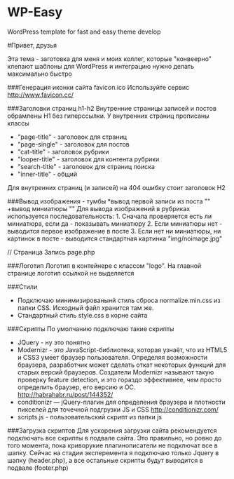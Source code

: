 WP-Easy
=======

WordPress template for fast and easy theme develop

#Привет, друзья

Эта тема - заготовка для меня и моих коллег, которые "конвеерно" клепают шаблоны для WordPress и интеграцию нужно делать максимально быстро

###Генерация иконки сайта favicon.ico 
Используйте сервис http://www.favicon.cc/

###Заголовки страниц h1-h2
Внутренние страницы записей и постов обрамлены H1 без гиперссылки.
У внутренних страниц прописаны классы 
* "page-title"	-	заголовок для страниц
* "page-single"	-	заголовок для постов
* "cat-title"		-	заголовок рубрики
* "looper-title"	-	заголовок для контента рубрики
* "search-title"	-	заголовок для страниц поиска
* "inner-title"	-	общий

Для внутренних страниц (и записей) на 404 ошибку стоит заголовок H2 

###Вывод изображения - тумбы
  *вывод первой записи из поста "<?php echo catch_that_image(); ?>"
  +вывод миниатюры "<?php the_post_thumbnail(array(250,250)); ?>"
Для вывода изображений в рубриках используется последовательность:
	1.	Сначала проверяется есть ли миниатюра, если да - показывать миниатюру
	2. 	Если миниатюры нет - выводится первое изображение в посте
	3. 	Если нет ни миниатюры, ни картинок в посте - выводится стандартная картинка "img/noimage.jpg"

// Страница Запись page.php 

###Логотип
Логотип в контейнере с классом "logo". На главной странице логотип ссылкой не выделяется

###Стили
*	Подключаю минимизированынй стиль сброса normalize.min.css из папки CSS. Исходный файл хранится там же.
*	Стандартный стиль style.css в корне сайта

###Скрипты
По умолчанию подключаю такие скрипты
*	JQuery - ну это понятно
*	Modernizr	-	это JavaScript-библиотека, которая узнаёт, что из HTML5 и CSS3 умеет браузер пользователя. Определяя возможности браузера, разработчик может сделать откат некоторых функций для старых версий браузеров. Создатели Modernizr называют такую проверку feature detection, и это гораздо эффективнее, чем просто определить браузер, его версию и ОС. http://habrahabr.ru/post/144352/
*	conditionizr — jQuery-плагин для определения браузера и плотности пикселей для точечной подгрузки JS и CSS http://conditionizr.com/
*	scripts.js - пользовательский скрипт из папки js

###Загрузка скриптов
Для ускорения загрузки сайта рекомендуется подключать все скрипты в подвале сайта. Это правильно, но ровно до того момента, пока криворукие плагинописатели не подключат все в шапку.
Сейчас на стадии эксперемента я подключаю только Jquery в шапку (header.php), а все остальные скрипты будут выводится в подвале (footer.php)
